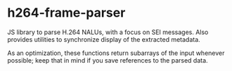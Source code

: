 # h264-frame-parser

JS library to parse H.264 NALUs, with a focus on SEI messages.
Also provides utilities to synchronize display of the extracted metadata.

As an optimization, these functions return subarrays of the input whenever
possible; keep that in mind if you save references to the parsed data.
